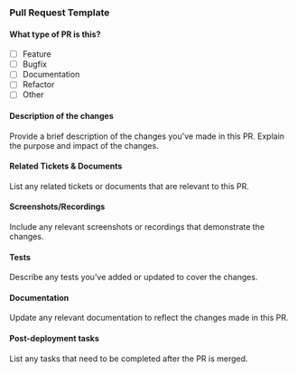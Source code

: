 ### Pull Request Template

#### What type of PR is this?
- [ ] Feature
- [ ] Bugfix
- [ ] Documentation
- [ ] Refactor
- [ ] Other

#### Description of the changes
Provide a brief description of the changes you've made in this PR. Explain the purpose and impact of the changes.

#### Related Tickets & Documents
List any related tickets or documents that are relevant to this PR.

#### Screenshots/Recordings
Include any relevant screenshots or recordings that demonstrate the changes.

#### Tests
Describe any tests you've added or updated to cover the changes.

#### Documentation
Update any relevant documentation to reflect the changes made in this PR.

#### Post-deployment tasks
List any tasks that need to be completed after the PR is merged.